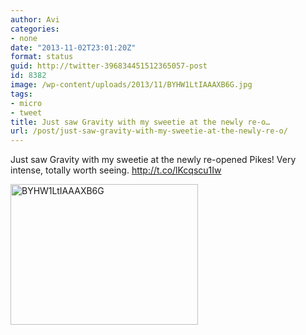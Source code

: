 ```yaml
---
author: Avi
categories:
- none
date: "2013-11-02T23:01:20Z"
format: status
guid: http://twitter-396834451512365057-post
id: 8382
image: /wp-content/uploads/2013/11/BYHW1LtIAAAXB6G.jpg
tags:
- micro
- tweet
title: Just saw Gravity with my sweetie at the newly re-o…
url: /post/just-saw-gravity-with-my-sweetie-at-the-newly-re-o/
---
```

Just saw Gravity with my sweetie at the newly re-opened Pikes! Very intense, totally worth seeing. http://t.co/lKcqscu1Iw

<img width="300" height="225" src="http://aviflax.com/wp-content/uploads/2013/11/BYHW1LtIAAAXB6G.jpg" class="attachment-medium" alt="BYHW1LtIAAAXB6G" />